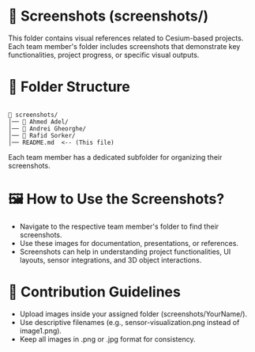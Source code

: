 # 📂 Screenshots (screenshots/)
This folder contains visual references related to Cesium-based projects. Each team member's folder includes screenshots that demonstrate key functionalities, project progress, or specific visual outputs.

# 📜 Folder Structure

```

📂 screenshots/
│── 📂 Ahmed Adel/
│── 📂 Andrei Gheorghe/
│── 📂 Rafid Sorker/
│── README.md  <-- (This file)

```
Each team member has a dedicated subfolder for organizing their screenshots.

# 🖼 How to Use the Screenshots?
- Navigate to the respective team member's folder to find their screenshots.
- Use these images for documentation, presentations, or references.
- Screenshots can help in understanding project functionalities, UI layouts, sensor integrations, and 3D object interactions.

# 📌 Contribution Guidelines
- Upload images inside your assigned folder (screenshots/YourName/).
- Use descriptive filenames (e.g., sensor-visualization.png instead of image1.png).
- Keep all images in .png or .jpg format for consistency.

